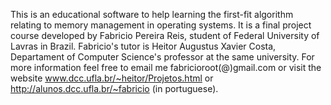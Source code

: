 This is an educational software to help learning the first-fit algorithm relating to memory management in operating systems.
It is a final project course developed by Fabricio Pereira Reis, student of Federal University of Lavras in Brazil.
Fabricio's tutor is Heitor Augustus Xavier Costa, Departament of Computer Science's professor at the same university.
For more information feel free to email me fabricioroot(@)gmail.com or visit the website www.dcc.ufla.br/~heitor/Projetos.html or http://alunos.dcc.ufla.br/~fabricio (in portuguese).